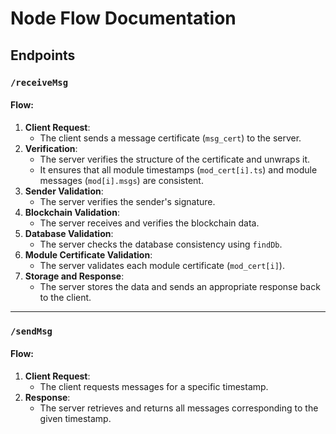 # Node Flow Documentation

## Endpoints


### `/receiveMsg`

#### Flow:
1. **Client Request**: 
    - The client sends a message certificate (`msg_cert`) to the server.
2. **Verification**:
    - The server verifies the structure of the certificate and unwraps it.
    - It ensures that all module timestamps (`mod_cert[i].ts`) and module messages (`mod[i].msgs`) are consistent.
3. **Sender Validation**: 
    - The server verifies the sender's signature.
4. **Blockchain Validation**: 
    - The server receives and verifies the blockchain data.
5. **Database Validation**: 
    - The server checks the database consistency using `findDb`.
6. **Module Certificate Validation**: 
    - The server validates each module certificate (`mod_cert[i]`).
7. **Storage and Response**: 
    - The server stores the data and sends an appropriate response back to the client.

---

### `/sendMsg`

#### Flow:
1. **Client Request**: 
    - The client requests messages for a specific timestamp.
2. **Response**: 
    - The server retrieves and returns all messages corresponding to the given timestamp.

